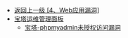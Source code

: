- [返回上一级 [4、Web应用漏洞]](/4、Web应用漏洞)
- [宝塔运维管理面板](/4、Web应用漏洞/宝塔运维管理面板/)
  - [宝塔-phpmyadmin未授权访问漏洞](/4、Web应用漏洞/宝塔运维管理面板/宝塔-phpmyadmin未授权访问漏洞.md)

